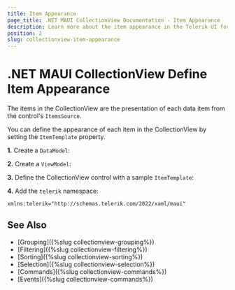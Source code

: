 ```yaml
---
title: Item Appearance
page_title: .NET MAUI CollectionView Documentation - Item Appearance
description: Learn more about the item appearance in the Telerik UI for .NET MAUI CollectionView control. 
position: 2
slug: collectionview-item-appearance
---
```


# .NET MAUI CollectionView Define Item Appearance

The items in the CollectionView are the presentation of each data item from the control's `ItemsSource`. 

You can define the appearance of each item in the CollectionView by setting the `ItemTemplate` property.

**1.** Create a `DataModel`:

<snippet id='combobox-city-businessmodel' />

**2.** Create a `ViewModel`:

<snippet id='collectionview-selection-viewmodel' />

**3.** Define the CollectionView control with a sample `ItemTemplate`:

<snippet id='collectionview-disabled-selection' />

**4.** Add the `telerik` namespace:

```XAML
xmlns:telerik="http://schemas.telerik.com/2022/xaml/maui"
```				

## See Also

- [Grouping]({%slug collectionview-grouping%})
- [Filtering]({%slug collectionview-filtering%})
- [Sorting]({%slug collectionview-sorting%})
- [Selection]({%slug collectionview-selection%})
- [Commands]({%slug collectionview-commands%})
- [Events]({%slug collectionview-commands%})